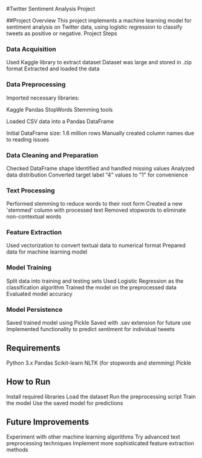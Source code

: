 #Twitter Sentiment Analysis Project

##Project Overview
This project implements a machine learning model for sentiment analysis on Twitter data, using logistic regression to classify tweets as positive or negative.
Project Steps
### Data Acquisition

Used Kaggle library to extract dataset
Dataset was large and stored in .zip format
Extracted and loaded the data

### Data Preprocessing

Imported necessary libraries:

Kaggle
Pandas
StopWords
Stemming tools


Loaded CSV data into a Pandas DataFrame

Initial DataFrame size: 1.6 million rows
Manually created column names due to reading issues



### Data Cleaning and Preparation

Checked DataFrame shape
Identified and handled missing values
Analyzed data distribution
Converted target label "4" values to "1" for convenience

### Text Processing

Performed stemming to reduce words to their root form
Created a new 'stemmed' column with processed text
Removed stopwords to eliminate non-contextual words

### Feature Extraction

Used vectorization to convert textual data to numerical format
Prepared data for machine learning model

### Model Training

Split data into training and testing sets
Used Logistic Regression as the classification algorithm
Trained the model on the preprocessed data
Evaluated model accuracy

### Model Persistence

Saved trained model using Pickle
Saved with .sav extension for future use
Implemented functionality to predict sentiment for individual tweets

## Requirements

Python 3.x
Pandas
Scikit-learn
NLTK (for stopwords and stemming)
Pickle

## How to Run

Install required libraries
Load the dataset
Run the preprocessing script
Train the model
Use the saved model for predictions


## Future Improvements

Experiment with other machine learning algorithms
Try advanced text preprocessing techniques
Implement more sophisticated feature extraction methods
